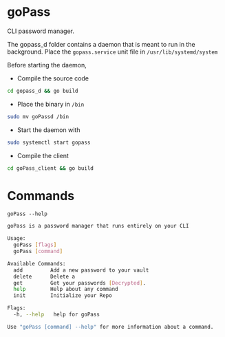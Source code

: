 # goPass
CLI password manager.

The gopass_d folder contains a daemon that is meant to run in the background.
Place the `gopass.service` unit file in `/usr/lib/systemd/system` 

Before starting the daemon, 
- Compile the source code 
```bash
cd gopass_d && go build
```
- Place the binary in `/bin` 
```bash
sudo mv goPassd /bin
```

- Start the daemon with
```bash
sudo systemctl start gopass
```
- Compile the client
```bash
cd goPass_client && go build 
```

# Commands
`goPass --help`

```bash
goPass is a password manager that runs entirely on your CLI

Usage:
  goPass [flags]
  goPass [command]

Available Commands:
  add         Add a new password to your vault
  delete      Delete a 
  get         Get your passwords [Decrypted].
  help        Help about any command
  init        Initialize your Repo

Flags:
  -h, --help   help for goPass

Use "goPass [command] --help" for more information about a command.
```



